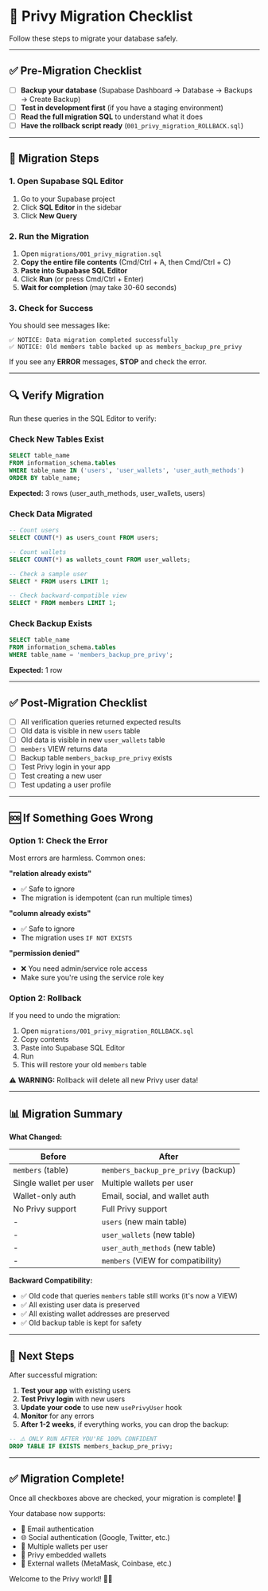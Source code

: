 # 🦄 Privy Migration Checklist

Follow these steps to migrate your database safely.

---

## ✅ Pre-Migration Checklist

- [ ] **Backup your database** (Supabase Dashboard → Database → Backups → Create Backup)
- [ ] **Test in development first** (if you have a staging environment)
- [ ] **Read the full migration SQL** to understand what it does
- [ ] **Have the rollback script ready** (`001_privy_migration_ROLLBACK.sql`)

---

## 🚀 Migration Steps

### 1. Open Supabase SQL Editor

1. Go to your Supabase project
2. Click **SQL Editor** in the sidebar
3. Click **New Query**

### 2. Run the Migration

1. Open `migrations/001_privy_migration.sql`
2. **Copy the entire file contents** (Cmd/Ctrl + A, then Cmd/Ctrl + C)
3. **Paste into Supabase SQL Editor**
4. Click **Run** (or press Cmd/Ctrl + Enter)
5. **Wait for completion** (may take 30-60 seconds)

### 3. Check for Success

You should see messages like:
```
✅ NOTICE: Data migration completed successfully
✅ NOTICE: Old members table backed up as members_backup_pre_privy
```

If you see any **ERROR** messages, **STOP** and check the error.

---

## 🔍 Verify Migration

Run these queries in the SQL Editor to verify:

### Check New Tables Exist
```sql
SELECT table_name 
FROM information_schema.tables 
WHERE table_name IN ('users', 'user_wallets', 'user_auth_methods')
ORDER BY table_name;
```
**Expected:** 3 rows (user_auth_methods, user_wallets, users)

### Check Data Migrated
```sql
-- Count users
SELECT COUNT(*) as users_count FROM users;

-- Count wallets
SELECT COUNT(*) as wallets_count FROM user_wallets;

-- Check a sample user
SELECT * FROM users LIMIT 1;

-- Check backward-compatible view
SELECT * FROM members LIMIT 1;
```

### Check Backup Exists
```sql
SELECT table_name 
FROM information_schema.tables 
WHERE table_name = 'members_backup_pre_privy';
```
**Expected:** 1 row

---

## ✅ Post-Migration Checklist

- [ ] All verification queries returned expected results
- [ ] Old data is visible in new `users` table
- [ ] Old data is visible in new `user_wallets` table
- [ ] `members` VIEW returns data
- [ ] Backup table `members_backup_pre_privy` exists
- [ ] Test Privy login in your app
- [ ] Test creating a new user
- [ ] Test updating a user profile

---

## 🆘 If Something Goes Wrong

### Option 1: Check the Error

Most errors are harmless. Common ones:

**"relation already exists"**
- ✅ Safe to ignore
- The migration is idempotent (can run multiple times)

**"column already exists"**
- ✅ Safe to ignore
- The migration uses `IF NOT EXISTS`

**"permission denied"**
- ❌ You need admin/service role access
- Make sure you're using the service role key

### Option 2: Rollback

If you need to undo the migration:

1. Open `migrations/001_privy_migration_ROLLBACK.sql`
2. Copy contents
3. Paste into Supabase SQL Editor
4. Run
5. This will restore your old `members` table

⚠️ **WARNING:** Rollback will delete all new Privy user data!

---

## 📊 Migration Summary

**What Changed:**

| Before | After |
|--------|-------|
| `members` (table) | `members_backup_pre_privy` (backup) |
| Single wallet per user | Multiple wallets per user |
| Wallet-only auth | Email, social, and wallet auth |
| No Privy support | Full Privy support |
| - | `users` (new main table) |
| - | `user_wallets` (new table) |
| - | `user_auth_methods` (new table) |
| - | `members` (VIEW for compatibility) |

**Backward Compatibility:**

- ✅ Old code that queries `members` table still works (it's now a VIEW)
- ✅ All existing user data is preserved
- ✅ All existing wallet addresses are preserved
- ✅ Old backup table is kept for safety

---

## 🎯 Next Steps

After successful migration:

1. **Test your app** with existing users
2. **Test Privy login** with new users
3. **Update your code** to use new `usePrivyUser` hook
4. **Monitor** for any errors
5. **After 1-2 weeks**, if everything works, you can drop the backup:

```sql
-- ⚠️ ONLY RUN AFTER YOU'RE 100% CONFIDENT
DROP TABLE IF EXISTS members_backup_pre_privy;
```

---

## ✅ Migration Complete!

Once all checkboxes above are checked, your migration is complete! 🎉

Your database now supports:
- 🔐 Email authentication
- 🌐 Social authentication (Google, Twitter, etc.)
- 💼 Multiple wallets per user
- 🦄 Privy embedded wallets
- 🔗 External wallets (MetaMask, Coinbase, etc.)

Welcome to the Privy world! 🦄✨



